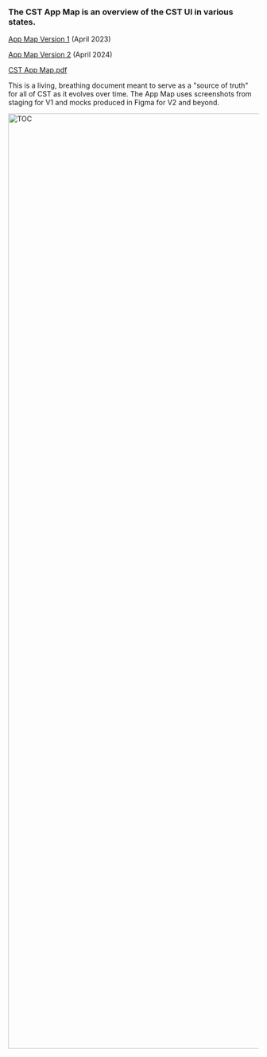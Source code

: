 ### The CST App Map is an overview of the CST UI in various states.

[App Map Version 1](https://www.figma.com/file/y27KDDtZLBDSVZmAjXdbJn/CST-App-Map?type=design&node-id=0-1&mode=design) (April 2023)

[App Map Version 2](https://www.figma.com/file/y27KDDtZLBDSVZmAjXdbJn/CST-App-Map?type=design&node-id=0-344&mode=design) (April 2024)

[CST App Map.pdf](https://github.com/department-of-veterans-affairs/va.gov-team/files/14794953/CST.App.Map.pdf)



This is a living, breathing document meant to serve as a "source of truth" for all of CST as it evolves over time. The App Map uses screenshots from staging for V1 and mocks produced in Figma for V2 and beyond.

<img width="1877" alt="TOC" src="https://github.com/department-of-veterans-affairs/va.gov-team/assets/95102058/a4aaa5a9-9972-4ecf-bdb8-645b4a496694">
